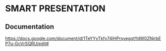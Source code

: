 # SMART PRESENTATION

## Documentation
https://docs.google.com/document/d/1TeYYyTkfv74lHPrsyegotYdW0ZNjrbEP7u-GcVrSQRU/edit#
